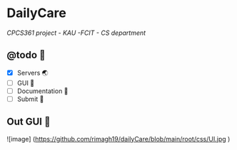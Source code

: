 # DailyCare

_CPCS361 project - KAU -FCIT - CS department_


## @todo :pushpin:
- [x] Servers :earth_asia:
- [ ] GUI :iphone:
- [ ] Documentation :page_with_curl:
- [ ] Submit :tada:

## Out GUI :iphone:
![image] (https://github.com/rimagh19/dailyCare/blob/main/root/css/UI.jpg )
